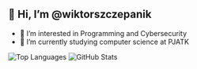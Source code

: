 <h2>👋 Hi, I’m @wiktorszczepanik</h2>

- 👀 I’m interested in Programming and Cybersecurity
- 🌱 I’m currently studying computer science at PJATK

![Top Languages](https://github-readme-stats.vercel.app/api/top-langs/?username=wiktorszczepanik&layout=compact&theme=dark&langs_count=5) 
![GitHub Stats](https://github-readme-stats.vercel.app/api/top-langs/?username=wiktorszczepanik&hide_progress=true&theme=dark&langs_count=20&hide=python,java,vba,c%2B%2B,Jupyter%20Notebook&custom_title=Other%20Languages)
